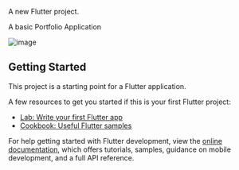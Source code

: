 

A new Flutter project.

A basic Portfolio Application

![image](https://github.com/Baibhav008/Flutter-Portfolio/assets/119806719/d3c7a544-766e-4723-a077-81fbeb84f831)



## Getting Started

This project is a starting point for a Flutter application.

A few resources to get you started if this is your first Flutter project:

- [Lab: Write your first Flutter app](https://docs.flutter.dev/get-started/codelab)
- [Cookbook: Useful Flutter samples](https://docs.flutter.dev/cookbook)

For help getting started with Flutter development, view the
[online documentation](https://docs.flutter.dev/), which offers tutorials,
samples, guidance on mobile development, and a full API reference.


